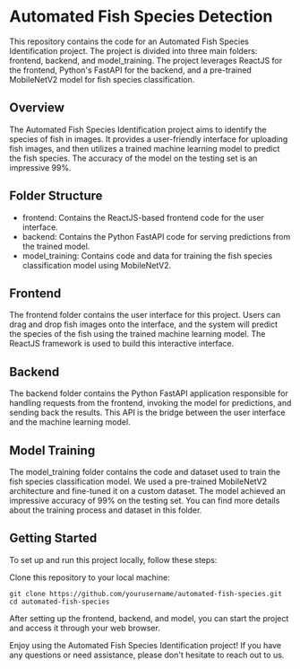 # Automated Fish Species Detection
This repository contains the code for an Automated Fish Species Identification project. The project is divided into three main folders: frontend, backend, and model_training. The project leverages ReactJS for the frontend, Python's FastAPI for the backend, and a pre-trained MobileNetV2 model for fish species classification.

## Overview
The Automated Fish Species Identification project aims to identify the species of fish in images. It provides a user-friendly interface for uploading fish images, and then utilizes a trained machine learning model to predict the fish species. The accuracy of the model on the testing set is an impressive 99%.

## Folder Structure
* frontend: Contains the ReactJS-based frontend code for the user interface.
* backend: Contains the Python FastAPI code for serving predictions from the trained model.
* model_training: Contains code and data for training the fish species classification model using MobileNetV2.

## Frontend
The frontend folder contains the user interface for this project. Users can drag and drop fish images onto the interface, and the system will predict the species of the fish using the trained machine learning model. The ReactJS framework is used to build this interactive interface.

## Backend
The backend folder contains the Python FastAPI application responsible for handling requests from the frontend, invoking the model for predictions, and sending back the results. This API is the bridge between the user interface and the machine learning model.

## Model Training
The model_training folder contains the code and dataset used to train the fish species classification model. We used a pre-trained MobileNetV2 architecture and fine-tuned it on a custom dataset. The model achieved an impressive accuracy of 99% on the testing set. You can find more details about the training process and dataset in this folder.

## Getting Started
To set up and run this project locally, follow these steps:

Clone this repository to your local machine:

```
git clone https://github.com/yourusername/automated-fish-species.git
cd automated-fish-species
```

After setting up the frontend, backend, and model, you can start the project and access it through your web browser.

Enjoy using the Automated Fish Species Identification project! If you have any questions or need assistance, please don't hesitate to reach out to us.
